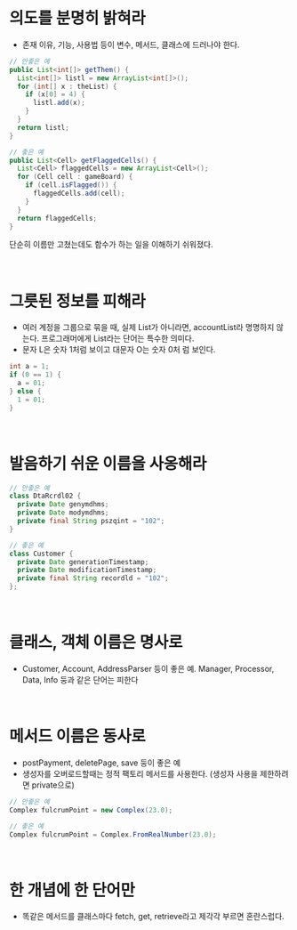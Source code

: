 # 의도를 분명히 밝혀라
- 존재 이유, 기능, 사용법 등이 변수, 메서드, 클래스에 드러나야 한다.

``` java
// 안좋은 예
public List<int[]> getThem() {
  List<int[]> listl = new ArrayList<int[]>();
  for (int[] x : theList) {
    if (x[0] = 4) {
      listl.add(x);
    }
  }
  return listl;
}
```

``` java
// 좋은 예
public List<Cell> getFlaggedCells() {
  List<Cell> flaggedCells = new ArrayList<Cell>();
  for (Cell cell : gameBoard) {
    if (cell.isFlagged()) {
      flaggedCells.add(cell);
    }
  }
  return flaggedCells; 
}
```

단순히 이름만 고쳤는데도 함수가 하는 일을 이해하기 쉬워졌다.

<br>

# 그릇된 정보를 피해라
- 여러 계정을 그룹으로 묶을 때, 실제 List가 아니라면, accountList라 명명하지 않는다. 프로그래머에게 List라는 단어는 특수한 의미다.
- 문자 L은 숫자 1처럼 보이고 대문자 O는 숫자 0처 럼 보인다.

``` java
int a = 1;
if (0 == 1) {
  a = 01;
} else {
  1 = 01;
}
```

<br>

# 발음하기 쉬운 이름을 사옹해라
``` java
// 안좋은 예
class DtaRcrdl02 {
  private Date genymdhms;
  private Date modymdhms;
  private final String pszqint = "102";
}
```

``` java
// 좋은 예
class Customer {
  private Date generationTimestamp;
  private Date modificationTimestamp;
  private final String recordld = "102";
};
```

<br>

# 클래스, 객체 이름은 명사로
- Customer, Account, AddressParser 등이 좋은 예. Manager, Processor, Data, Info 둥과 같은 단어는 피한다

<br>

# 메서드 이름은 동사로
- postPayment, deletePage, save 둥이 좋은 예
- 생성자를 오버로드할때는 정적 팩토리 메서드를 사용한다. (생성자 사용을 제한하려면 private으로)
``` java
// 안좋은 예
Complex fulcrumPoint = new Complex(23.0);
```

``` java
// 좋은 예
Complex fulcrumPoint = Complex.FromRealNumber(23.0);
```

<br>

# 한 개념에 한 단어만
- 똑같은 메서드를 클래스마다 fetch, get, retrieve라고 제각각 부르면 혼란스럽다.














